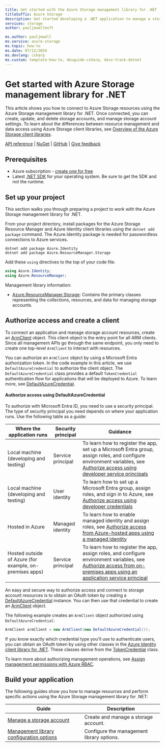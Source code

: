 ```yaml
---
title: Get started with the Azure Storage management library for .NET
titleSuffix: Azure Storage
description: Get started developing a .NET application to manage a storage account by using the Azure Storage management library for .NET.
services: storage
author: pauljewellmsft

ms.author: pauljewell
ms.service: azure-storage
ms.topic: how-to
ms.date: 07/12/2024
ms.devlang: csharp
ms.custom: template-how-to, devguide-csharp, devx-track-dotnet
---
```


# Get started with Azure Storage management library for .NET

This article shows you how to connect to Azure Storage resources using the Azure Storage management library for .NET. Once connected, you can create, update, and delete storage accounts, and manage storage account settings. To learn about the differences between resource management and data access using Azure Storage client libraries, see [Overview of the Azure Storage client libraries](storage-srp-overview.md).

[API reference](/dotnet/api/azure.resourcemanager.storage) | [NuGet](https://www.nuget.org/packages/Azure.ResourceManager.Storage/) | [GitHub](https://github.com/Azure/azure-sdk-for-net/tree/main/sdk/storage/Azure.ResourceManager.Storage) | [Give feedback](https://github.com/Azure/azure-sdk-for-net/issues)

## Prerequisites

- Azure subscription - [create one for free](https://azure.microsoft.com/free/)
- Latest [.NET SDK](https://dotnet.microsoft.com/download/dotnet) for your operating system. Be sure to get the SDK and not the runtime.

## Set up your project

This section walks you through preparing a project to work with the Azure Storage management library for .NET.

From your project directory, install packages for the Azure Storage Resource Manager and Azure Identity client libraries using the `dotnet add package` command. The Azure.Identity package is needed for passwordless connections to Azure services.

```console
dotnet add package Azure.Identity
dotnet add package Azure.ResourceManager.Storage
```

Add these `using` directives to the top of your code file:

```csharp
using Azure.Identity;
using Azure.ResourceManager;
```

Management library information:

- [Azure.ResourceManager.Storage](/dotnet/api/azure.resourcemanager.storage): Contains the primary classes representing the collections, resources, and data for managing storage accounts.

## Authorize access and create a client

To connect an application and manage storage account resources, create an [ArmClient](/dotnet/api/azure.resourcemanager.armclient) object. This client object is the entry point for all ARM clients. Since all management APIs go through the same endpoint, you only need to create one top-level `ArmClient` to interact with resources.

You can authorize an `ArmClient` object by using a Microsoft Entra authorization token. In the code example in this article, we use `DefaultAzureCredential` to authorize the client object. The `DefaultAzureCredential` class provides a default `TokenCredential` authentication flow for applications that will be deployed to Azure. To learn more, see [DefaultAzureCredential](/dotnet/api/azure.identity.defaultazurecredential).

#### Authorize access using DefaultAzureCredential

To authorize with Microsoft Entra ID, you need to use a security principal. The type of security principal you need depends on where your application runs. Use the following table as a guide:

| Where the application runs | Security principal | Guidance |
| --- | --- | --- |
| Local machine (developing and testing) | Service principal | To learn how to register the app, set up a Microsoft Entra group, assign roles, and configure environment variables, see [Authorize access using developer service principals](/dotnet/azure/sdk/authentication-local-development-service-principal?toc=/azure/storage/blobs/toc.json&bc=/azure/storage/blobs/breadcrumb/toc.json) | 
| Local machine (developing and testing) | User identity | To learn how to set up a Microsoft Entra group, assign roles, and sign in to Azure, see [Authorize access using developer credentials](/dotnet/azure/sdk/authentication-local-development-dev-accounts?toc=/azure/storage/blobs/toc.json&bc=/azure/storage/blobs/breadcrumb/toc.json) |
| Hosted in Azure | Managed identity | To learn how to enable managed identity and assign roles, see [Authorize access from Azure-hosted apps using a managed identity](/dotnet/azure/sdk/authentication-azure-hosted-apps?toc=/azure/storage/blobs/toc.json&bc=/azure/storage/blobs/breadcrumb/toc.json) |
| Hosted outside of Azure (for example, on-premises apps) | Service principal | To learn how to register the app, assign roles, and configure environment variables, see [Authorize access from on-premises apps using an application service principal](/dotnet/azure/sdk/authentication-on-premises-apps?toc=/azure/storage/blobs/toc.json&bc=/azure/storage/blobs/breadcrumb/toc.json) |

An easy and secure way to authorize access and connect to storage account resources is to obtain an OAuth token by creating a [DefaultAzureCredential](/dotnet/api/azure.identity.defaultazurecredential) instance. You can then use that credential to create an [ArmClient](/dotnet/api/azure.resourcemanager.armclient) object.

The following example creates an `ArmClient` object authorized using `DefaultAzureCredential`:

```csharp
ArmClient armClient = new ArmClient(new DefaultAzureCredential());
```

If you know exactly which credential type you'll use to authenticate users, you can obtain an OAuth token by using other classes in the [Azure Identity client library for .NET](/dotnet/api/overview/azure/identity-readme). These classes derive from the [TokenCredential](/dotnet/api/azure.core.tokencredential) class.

To learn more about authorizing management operations, see [Assign management permissions with Azure RBAC](authorization-resource-provider.md#assign-management-permissions-with-azure-role-based-access-control-azure-rbac).

## Build your application

The following guides show you how to manage resources and perform specific actions using the Azure Storage management library for .NET:

| Guide | Description |
| --- | --- |
| [Manage a storage account](storage-srp-manage-account-dotnet.md) | Create and manage a storage account. |
| [Management library configuration options](storage-srp-configuration-options-dotnet.md) | Configure the management library options. |
